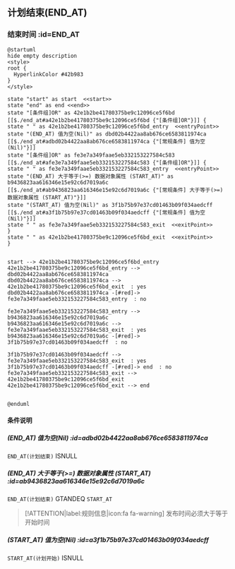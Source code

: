 ## 计划结束(END_AT) <!-- {docsify-ignore-all} -->

   

### 结束时间 :id=END_AT

```plantuml
@startuml
hide empty description
<style>
root {
  HyperlinkColor #42b983
}
</style>

state "start" as start  <<start>>
state "end" as end <<end>>
state "[条件组]OR" as 42e1b2be41780375be9c12096ce5f6bd [[$./end_at#a42e1b2be41780375be9c12096ce5f6bd {"[条件组]OR"}]] {
state " " as 42e1b2be41780375be9c12096ce5f6bd_entry  <<entryPoint>>
state "(END_AT) 值为空(Nil)" as dbd02b4422aa8ab676ce6583811974ca [[$./end_at#adbd02b4422aa8ab676ce6583811974ca {"[常规条件] 值为空(Nil)"}]]
state "[条件组]OR" as fe3e7a349faae5eb332153227584c583 [[$./end_at#afe3e7a349faae5eb332153227584c583 {"[条件组]OR"}]] {
state " " as fe3e7a349faae5eb332153227584c583_entry  <<entryPoint>>
state "(END_AT) 大于等于(>=) 数据对象属性 (START_AT)" as b9436823aa616346e15e92c6d7019a6c [[$./end_at#ab9436823aa616346e15e92c6d7019a6c {"[常规条件] 大于等于(>=) 数据对象属性 (START_AT)"}]]
state "(START_AT) 值为空(Nil)" as 3f1b75b97e37cd01463b09f034aedcff [[$./end_at#a3f1b75b97e37cd01463b09f034aedcff {"[常规条件] 值为空(Nil)"}]]
state " " as fe3e7a349faae5eb332153227584c583_exit  <<exitPoint>>
}
state " " as 42e1b2be41780375be9c12096ce5f6bd_exit  <<exitPoint>>
}


start --> 42e1b2be41780375be9c12096ce5f6bd_entry 
42e1b2be41780375be9c12096ce5f6bd_entry --> dbd02b4422aa8ab676ce6583811974ca 
dbd02b4422aa8ab676ce6583811974ca --> 42e1b2be41780375be9c12096ce5f6bd_exit  : yes
dbd02b4422aa8ab676ce6583811974ca -[#red]-> fe3e7a349faae5eb332153227584c583_entry  : no

fe3e7a349faae5eb332153227584c583_entry --> b9436823aa616346e15e92c6d7019a6c 
b9436823aa616346e15e92c6d7019a6c --> fe3e7a349faae5eb332153227584c583_exit  : yes
b9436823aa616346e15e92c6d7019a6c -[#red]-> 3f1b75b97e37cd01463b09f034aedcff  : no

3f1b75b97e37cd01463b09f034aedcff --> fe3e7a349faae5eb332153227584c583_exit  : yes
3f1b75b97e37cd01463b09f034aedcff -[#red]-> end  : no
fe3e7a349faae5eb332153227584c583_exit --> 42e1b2be41780375be9c12096ce5f6bd_exit 
42e1b2be41780375be9c12096ce5f6bd_exit --> end 


@enduml
```

#### 条件说明

##### (END_AT) 值为空(Nil) :id=adbd02b4422aa8ab676ce6583811974ca



`END_AT(计划结束)` ISNULL 

##### (END_AT) 大于等于(>=) 数据对象属性 (START_AT) :id=ab9436823aa616346e15e92c6d7019a6c



`END_AT(计划结束)` GTANDEQ  `START_AT`

> [!ATTENTION|label:规则信息|icon:fa fa-warning]
> 发布时间必须大于等于开始时间


##### (START_AT) 值为空(Nil) :id=a3f1b75b97e37cd01463b09f034aedcff



`START_AT(计划开始)` ISNULL 






